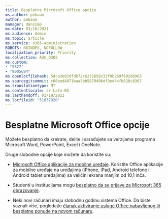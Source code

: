 ```yaml
---
title: Besplatne Microsoft Office opcije
ms.author: pebaum
author: pebaum
manager: dansimp
ms.date: 03/16/2021
ms.audience: Admin
ms.topic: article
ms.service: o365-administration
ROBOTS: NOINDEX, NOFOLLOW
localization_priority: Priority
ms.collection: Adm_O365
ms.custom:
- "9827"
- "9005684"
ms.openlocfilehash: 5dca3e02dfdb72c6232658c32f0b269f602d8903
ms.sourcegitcommit: c08bed4071baa3bb5879496df3ed44fb828c8367
ms.translationtype: MT
ms.contentlocale: sr-Latn-RS
ms.lasthandoff: 03/19/2021
ms.locfileid: "51037920"
---
```

# <a name="free-microsoft-office-options"></a>Besplatne Microsoft Office opcije

Možete besplatno da kreirate, delite i sarađujete sa verzijama programa Microsoft Word, PowerPoint, Excel i OneNote.

Druge slobodne opcije koje možete da koristite su:

- [Microsoft Office aplikacije za mobilne uređaje](https://products.office.com/mobile/office?wt.mc_id=Cons_Office_Chatbot). Koristite Office aplikacije za mobilne uređaje na uređajima (iPhone, iPad, Android telefone i Android tablet uređajima) sa veličini ekrana manjim od 10,1 inča.

- Studenti u institucijama mogu [besplatno da se prijave za Microsoft 365 obrazovanje](https://www.microsoft.com/education/products/office?wt.mc_id=Cons_Office_Chatbot).

- Neki novi računari imaju slobodnu godinu sistema Office. Da biste saznali više, pogledajte [članak aktiviranje usluge Office nabavljenog ili besplatne ponude na novom računaru](https://support.office.com/article/89881633-0b26-4ca8-816b-93f347bd92c0?wt.mc_id=Cons_Office_Chatbot).
